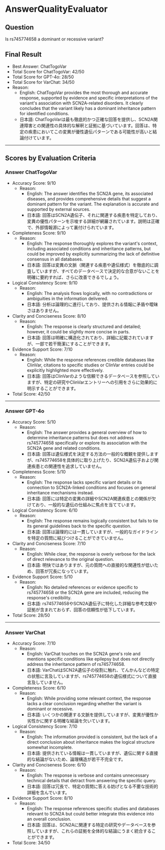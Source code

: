 # AnswerQualityEvaluator

## Question

Is rs745774658 a dominant or recessive variant?

## Final Result

- Best Answer: ChatTogoVar
- Total Score for ChatTogoVar: 42/50
- Total Score for GPT-4o: 28/50
- Total Score for VarChat: 34/50
- Reason:
  - English: ChatTogoVar provides the most thorough and accurate response, supported by evidence and specific interpretations of the variant's association with SCN2A-related disorders. It clearly concludes that the variant likely has a dominant inheritance pattern for identified conditions.
  - 日本語: ChatTogoVarは最も徹底的かつ正確な回答を提供し、SCN2A関連障害との関連性の具体的な解釈と証拠に基づいています。回答は、特定の疾患においてこの変異が優性遺伝パターンである可能性が高いと結論付けています。

---

## Scores by Evaluation Criteria

### Answer ChatTogoVar
- Accuracy Score: 9/10
  - Reason: 
    - English: The answer identifies the SCN2A gene, its associated diseases, and provides comprehensive details that suggest a dominant pattern for the variant. The explanation is accurate and supported by external sources.
    - 日本語: 回答はSCN2A遺伝子、それに関連する疾患を特定しており、変異の優性パターンを示唆する詳細が網羅されています。説明は正確で、外部情報源によって裏付けられています。
- Completeness Score: 9/10
  - Reason: 
    - English: The response thoroughly explores the variant's context, including associated conditions and inheritance patterns, but could be improved by explicitly summarizing the lack of definitive consensus in all databases.
    - 日本語: 回答は変異の文脈（関連する疾患や遺伝様式）を徹底的に調査していますが、すべてのデータベースで決定的な合意がないことを明確に要約すれば、さらに改善できるでしょう。
- Logical Consistency Score: 9/10
  - Reason: 
    - English: The analysis flows logically, with no contradictions or ambiguities in the information delivered.
    - 日本語: 分析は論理的に進行しており、提供される情報に矛盾や曖昧さはありません。
- Clarity and Conciseness Score: 8/10
  - Reason: 
    - English: The response is clearly structured and detailed; however, it could be slightly more concise in parts.
    - 日本語: 回答は明確に構造化されており、詳細に記載されていますが、一部で若干簡潔にすることができます。
- Evidence Support Score: 7/10
  - Reason: 
    - English: While the response references credible databases like ClinVar, citations to specific studies or ClinVar entries could be explicitly highlighted more effectively.
    - 日本語: 回答はClinVarのような信頼できるデータベースを参照していますが、特定の研究やClinVarエントリーへの引用をさらに効果的に明示することができます。
- Total Score: 42/50

---

### Answer GPT-4o
- Accuracy Score: 5/10
  - Reason: 
    - English: The answer provides a general overview of how to determine inheritance patterns but does not address rs745774658 specifically or explore its association with the SCN2A gene and related conditions.
    - 日本語: 回答は遺伝様式を決定する方法の一般的な概観を提供しますが、rs745774658を具体的に取り上げたり、SCN2A遺伝子および関連疾患との関連性を追求していません。
- Completeness Score: 5/10
  - Reason: 
    - English: The response lacks specific variant details or its connection to SCN2A-linked conditions and focuses on general inheritance mechanisms instead.
    - 日本語: 回答には特定の変異の詳細やSCN2A関連疾患との関係が欠けており、一般的な遺伝の仕組みに焦点を当てています。
- Logical Consistency Score: 6/10
  - Reason: 
    - English: The response remains logically consistent but fails to tie its general guidelines back to the specific question.
    - 日本語: 回答は論理的には一貫していますが、一般的なガイドラインを特定の質問に結びつけることができていません。
- Clarity and Conciseness Score: 7/10
  - Reason: 
    - English: While clear, the response is overly verbose for the lack of direct relevance to the original question.
    - 日本語: 明快ではありますが、元の質問への直接的な関連性が低いため、回答が冗長になっています。
- Evidence Support Score: 5/10
  - Reason: 
    - English: No detailed references or evidence specific to rs745774658 or the SCN2A gene are included, reducing the response's credibility.
    - 日本語: rs745774658やSCN2A遺伝子に特化した詳細な参考文献や証拠が含まれておらず、回答の信頼性が低下しています。
- Total Score: 28/50

---

### Answer VarChat
- Accuracy Score: 7/10
  - Reason: 
    - English: VarChat touches on the SCN2A gene's role and mentions specific conditions like epilepsy but does not directly address the inheritance pattern of rs745774658.
    - 日本語: VarChatはSCN2A遺伝子の役割に触れ、てんかんなどの特定の状態に言及していますが、rs745774658の遺伝様式について直接言及していません。
- Completeness Score: 6/10
  - Reason: 
    - English: While providing some relevant context, the response lacks a clear conclusion regarding whether the variant is dominant or recessive.
    - 日本語: いくつかの関連する文脈を提供していますが、変異が優性か劣性かに関する明確な結論を欠いています。
- Logical Consistency Score: 7/10
  - Reason: 
    - English: The information provided is consistent, but the lack of a direct conclusion about inheritance makes the logical structure somewhat incomplete.
    - 日本語: 提供されている情報は一貫していますが、遺伝に関する直接的な結論がないため、論理構造が若干不完全です。
- Clarity and Conciseness Score: 6/10
  - Reason: 
    - English: The response is verbose and contains unnecessary technical details that detract from answering the specific query.
    - 日本語: 回答は冗長で、特定の質問に答える妨げとなる不要な技術的詳細を含んでいます。
- Evidence Support Score: 8/10
  - Reason: 
    - English: The response references specific studies and databases relevant to SCN2A but could better integrate this evidence into an overall conclusion.
    - 日本語: 回答は、SCN2Aに関連する特定の研究やデータベースを参照していますが、これらの証拠を全体的な結論にうまく統合することができます。
- Total Score: 34/50